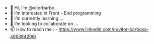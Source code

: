 - 👋 Hi, I’m @vitorbarbo
- 👀 I’m interested in Front - End programming
- 🌱 I’m currently learning ...
- 💞️ I’m looking to collaborate on ...
- 📫 How to reach me :
        - https://www.linkedin.com/in/vitor-barbosa-a06394206/    

<!---
vitorbarbo/vitorbarbo is a ✨ special ✨ repository because its `README.md` (this file) appears on your GitHub profile.
You can click the Preview link to take a look at your changes.
--->
